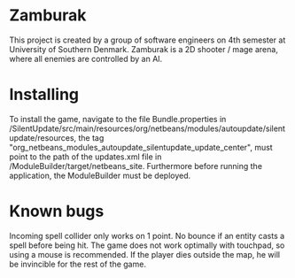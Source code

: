 # Zamburak

This project is created by a group of software engineers on 4th semester at University of Southern Denmark.
Zamburak is a 2D shooter / mage arena, where all enemies are controlled by an AI.

# Installing
To install the game, navigate to the file Bundle.properties in /SilentUpdate/src/main/resources/org/netbeans/modules/autoupdate/silentupdate/resources, 
the tag "org_netbeans_modules_autoupdate_silentupdate_update_center", must point to the path of the updates.xml file in /ModuleBuilder/target/netbeans_site. Furthermore before running the application, the ModuleBuilder must be deployed. 

# Known bugs
Incoming spell collider only works on 1 point.
No bounce if an entity casts a spell before being hit.
The game does not work optimally with touchpad, so using a mouse is recommended.
If the player dies outside the map, he will be invincible for the rest of the game.
